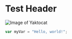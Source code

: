 # Test Header

![Image of Yaktocat](https://octodex.github.com/images/yaktocat.png)

``` javascript
var myVar = "Hello, world!";
```
